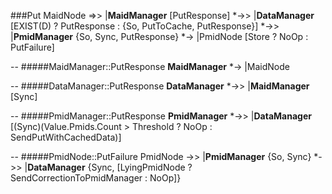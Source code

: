 ###Put<Data>
MaidNode =>> |__MaidManager__ [PutResponse]  *->> |__DataManager__  [EXIST(D) ? PutResponse : {So, PutToCache, PutResponse}] *->> |__PmidManager__ {So, Sync, PutResponse} *-> |PmidNode [Store ? NoOp : PutFailure]

--
#####MaidManager::PutResponse
__MaidManager__ *-> |MaidNode 

--
#####DataManager::PutResponse
__DataManager__ *->> |__MaidManager__ [Sync]

--
#####PmidManager::PutResponse
__PmidManager__ *->> |__DataManager__ [(Sync)(Value.Pmids.Count > Threshold ? NoOp : SendPutWithCachedData)]

--
#####PmidNode::PutFailure
PmidNode ->> |__PmidManager__ {So, Sync} *->> |__DataManager__ {Sync, [LyingPmidNode ? SendCorrectionToPmidManager : NoOp]} 

